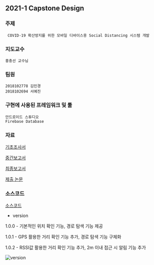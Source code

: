 ## 2021-1 Capstone Design

### 주제
     COVID-19 확산방지를 위한 모바일 디바이스용 Social Distancing 시스템 개발
    

### 지도교수 
    홍충선 교수님 


### 팀원
    2018102778 김민경
    2018102694 서예진

### 구현에 사용된 프레임워크 및 툴
    안드로이드 스튜디오
    Firebase Database

### 자료
[기초조사서](./기초조사서/기초조사서_HCS_Project1.docx)

[중간보고서](./중간보고서/캡디_중간보고서_HCS_Project1.hwp)

[최종보고서](./최종보고서/최종보고서.docx)

[제출 논문](./중간보고서/COVID-19_확산방지를_위한_모바일_디바이스용_Social_Distancing_시스템_개발.hwp)

### 소스코드

[소스코드](./Social_Distance_App)

- version

1.0.0 - 기본적인 위치 확인 기능, 경로 탐색 기능 제공

1.0.1 - GPS 활용한 거리 확인 기능 추가, 경로 탐색 기능 구체화

1.0.2 - RSSI값 활용한 거리 확인 기능 추가, 2m 이내 접근 시 알림 기능 추가

![version](https://user-images.githubusercontent.com/56705221/121301674-819d0b00-c933-11eb-9f71-7daddcbea2f4.jpg)